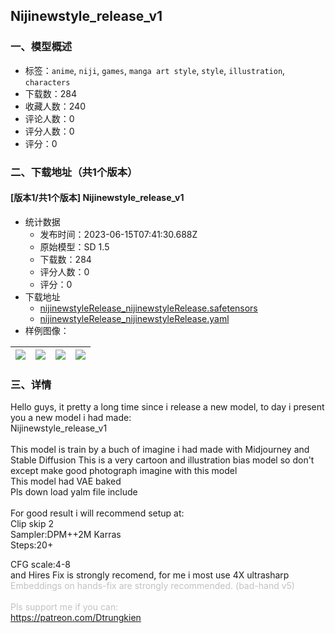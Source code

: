 ## Nijinewstyle_release_v1
### 一、模型概述

- 标签：`anime`, `niji`, `games`, `manga art style`, `style`, `illustration`, `characters`
- 下载数：284
- 收藏人数：240
- 评论人数：0
- 评分人数：0
- 评分：0

### 二、下载地址（共1个版本）

#### [版本1/共1个版本] Nijinewstyle_release_v1

- 统计数据
  - 发布时间：2023-06-15T07:41:30.688Z
  - 原始模型：SD 1.5
  - 下载数：284
  - 评分人数：0
  - 评分：0
- 下载地址
  - [nijinewstyleRelease_nijinewstyleRelease.safetensors](https://civitai.com/api/download/models/96358)
  - [nijinewstyleRelease_nijinewstyleRelease.yaml](https://civitai.com/api/download/models/96358?type=Config&format=Other)
- 样例图像：

| <img src="https://image.civitai.com/xG1nkqKTMzGDvpLrqFT7WA/668e4e87-b799-4793-86c1-9657736457a4/width=450/1150139.jpeg" /> | <img src="https://image.civitai.com/xG1nkqKTMzGDvpLrqFT7WA/83f508ce-733d-46fc-b3e6-065f6cf06272/width=450/1150142.jpeg" /> | <img src="https://image.civitai.com/xG1nkqKTMzGDvpLrqFT7WA/38908b8b-75f7-4464-bfbf-8a9a26d1b4e2/width=450/1150138.jpeg" /> | <img src="https://image.civitai.com/xG1nkqKTMzGDvpLrqFT7WA/0003c675-ab5c-40e9-9860-bf8391f5a16a/width=450/1150145.jpeg" /> |
| ---- | ---- | ---- | ---- |


### 三、详情
<p>Hello guys, it pretty a long time since i release a new model, to day i present you a new model i had made:<br /> Nijinewstyle_release_v1 <br /><br />This model is train by a buch of imagine i had made with Midjourney and Stable Diffusion This is a very cartoon and illustration bias model so don't except make good photograph imagine with this model<br /> This model had VAE baked<br />Pls down load yalm file include<br /><br />For good result i will recommend setup at:<br />Clip skip 2 <br />Sampler:DPM++2M Karras <br />Steps:20+</p><p>CFG scale:4-8<br />and Hires Fix is strongly recomend, for me i most use 4X ultrasharp<br /><span style="color:rgb(193, 194, 197)">Embeddings on hands-fix are strongly recommended. (bad-hand v5)</span><br /><br /><span style="color:rgb(193, 194, 197)">Pls support me if you can:</span><br /><a target="_blank" rel="ugc" href="https://patreon.com/Dtrungkien">https://patreon.com/Dtrungkien</a><br /></p>